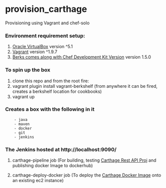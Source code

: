 # provision_carthage
Provisioning using Vagrant and chef-solo

### Environment requirement setup:
1. [Oracle VirtualBox](https://www.virtualbox.org/) version ^5.1 
2. [Vagrant](https://www.vagrantup.com/downloads.html) version ^1.9.7
3. [Berks comes along with Chef Development Kit Version](https://downloads.chef.io/chefdk/stable/1.5.0) version 1.5.0

### To spin up the box
1. clone this repo and from the root fire:
2. vagrant plugin install vagrant-berkshelf (from anywhere it can be fired, creates a berkshelf location for cookbooks)
3. vagrant up

### Creates a box with the following in it

        - java 
        - maven 
        - docker
        - git 
        - jenkins

### The Jenkins hosted at http://localhost:9090/
         
1. carthage-pipeline job (For building, testing  [Carthage Rest API Proj](https://github.com/samit2040/carthage.git) and publishing docker Image to dockerhub) 

2. carthage-deploy-docker job (To deploy the [Carthage Docker Image](https://hub.docker.com/r/samit2040/carthage/tags/) onto an existing ec2 instance)
        
